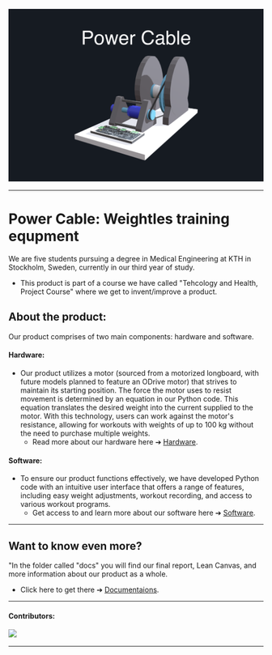![Färgruta med text](https://github.com/HugoPersson01/POWER-CABLE/blob/main/pictures/3dModell-PowerCable.png)
___ 
# Power Cable: Weightles training equpment 
We are five students pursuing a degree in Medical Engineering at KTH in Stockholm, Sweden, currently in our third year of study. 

+ This product is part of a course we have called "Tehcology and Health, Project Course" where we get to invent/improve a product. 


## About the product:

Our product comprises of two main components: hardware and software.

#### Hardware: 
+ Our product utilizes a motor (sourced from a motorized longboard, with future models planned to feature an ODrive motor) that strives to maintain its starting position. The force the motor uses to resist movement is determined by an equation in our Python code. This equation translates the desired weight into the current supplied to the motor. With this technology, users can work against the motor's resistance, allowing for workouts with weights of up to 100 kg without the need to purchase multiple weights.
  + Read more about our hardware here ➔ [Hardware](https://github.com/HugoPersson01/POWER-CABLE/tree/main/Machine/Hardware).

#### Software:
+ To ensure our product functions effectively, we have developed Python code with an intuitive user interface that offers a range of features, including easy weight adjustments, workout recording, and access to various workout programs.
  + Get access to and learn more about our software here ➔ [Software](https://github.com/HugoPersson01/POWER-CABLE/tree/main/Machine/Software).

___ 

## Want to know even more?

"In the folder called "docs" you will find our final report, Lean Canvas, and more information about our product as a whole.
  + Click here to get there ➔ [Documentaions](https://github.com/HugoPersson01/POWER-CABLE/tree/main/docs).

___ 
#### Contributors:
<a href="https://github.com/HugoPersson01/Project-Course-2-KTH-Digital-Training-Equipment/graphs/contributors">
  <img src="https://contrib.rocks/image?repo=HugoPersson01/Project-Course-2-KTH-Digital-Training-Equipment" />
</a>

___
